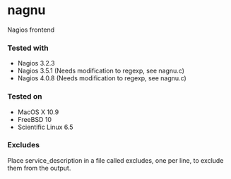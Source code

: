 nagnu
=====

Nagios frontend

### Tested with
* Nagios 3.2.3
* Nagios 3.5.1 (Needs modification to regexp, see nagnu.c)
* Nagios 4.0.8 (Needs modification to regexp, see nagnu.c)

### Tested on
* MacOS X 10.9
* FreeBSD 10
* Scientific Linux 6.5

### Excludes
Place service_description in a file called excludes, one per line, to exclude them from the output.
 
